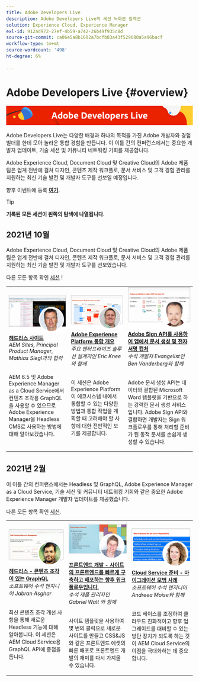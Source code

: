 ```yaml
---
title: Adobe Developers Live
description: Adobe Developers Live의 세션 녹화본 컬렉션
solution: Experience Cloud, Experience Manager
exl-id: 912ad972-27ef-4b59-a742-26b49f935c8d
source-git-commit: ca06e5a8b1602a7bcfb83a43f529680a5a96bacf
workflow-type: tm+mt
source-wordcount: '498'
ht-degree: 6%

---
```


# Adobe Developers Live {#overview}

<img alt="Adobe Developers Live" src="assets/adl.png" />

Adobe Developers Live는 다양한 배경과 하나의 목적을 가진 Adobe 개발자와 경험 빌더를 한데 모아 놀라운 통합 경험을 만듭니다. 이 이틀 간의 컨퍼런스에서는 중요한 개발자 업데이트, 기술 세션 및 커뮤니티 네트워킹 기회를 제공합니다.

Adobe Experience Cloud, Document Cloud 및 Creative Cloud의 Adobe 제품 팀은 업계 전반에 걸쳐 디자인, 콘텐츠 제작 워크플로, 문서 서비스 및 고객 경험 관리를 지원하는 최신 기술 발전 및 개발자 도구를 선보일 예정입니다.

향후 이벤트에 등록 **[여기](https://developerevents.adobe.com/)**.

>[!TIP]
>
>**기록된 모든 세션이 왼쪽의 탐색에 나열됩니다**.

## 2021년 10월

Adobe Experience Cloud, Document Cloud 및 Creative Cloud의 Adobe 제품 팀은 업계 전반에 걸쳐 디자인, 콘텐츠 제작 워크플로, 문서 서비스 및 고객 경험 관리를 지원하는 최신 기술 발전 및 개발자 도구를 선보였습니다.

다른 모든 항목 확인 [세션](2021/october/overview.md) !

<table>
  <tr>
   <td>
      <a href="2021/october/headless.md">
      <img alt="헤드리스 사이트" src="assets/mathias.png"/>
      </a>
      <div>
         <a href="2021/october/headless.md"><strong>헤드리스 사이트</strong></a>         
         <br/><em>AEM Sites, Principal Product Manager, Mathias Siegl과의 협력</em>
      </div>
      <p>
        <br/>
         AEM 6.5 및 Adobe Experience Manager as a Cloud Service에서 컨텐츠 조각용 GraphQL을 사용할 수 있으므로 Adobe Experience Manager을 Headless CMS로 사용하는 방법에 대해 알아보겠습니다.
      </p>
     </td>   
     <td>
      <a href="2021/october/aep-integration.md">
      <img alt="Adobe Experience Platform 통합 개요" src="assets/eric.png"/>
      </a>
      <div>
         <a href="2021/october/aep-integration.md"><strong>Adobe Experience Platform 통합 개요</strong></a>
         <br/><em>주요 엔터프라이즈 솔루션 설계자인 Eric Knee와 함께</em>
      </div>
      <p>
        <br/>
         이 세션은 Adobe Experience Platform이 에코시스템 내에서 통합할 수 있는 다양한 방법과 통합 작업을 계획할 때 고려해야 할 사항에 대한 전반적인 보기를 제공합니다.
      </p>
   </td>
   </td>
     <td>
      <a href="2021/october/pdf-services-api.md">
      <img alt="Adobe Sign API를 사용하여 앱에서 문서 생성 및 전자 서명 캡처" src="assets/ben.png"/>
      </a>
      <div>
         <a href="2021/october/pdf-services-api.md"><strong>Adobe Sign API를 사용하여 앱에서 문서 생성 및 전자 서명 캡처</strong></a>
         <br/><em>수석 개발자 Evangelist인 Ben Vanderberg와 함께</em>
      </div>
      <p>
        <br/>
         Adobe 문서 생성 API는 데이터와 결합된 Microsoft Word 템플릿을 기반으로 하는 강력한 문서 생성 서비스입니다. Adobe Sign API와 결합하면 개발자는 Sign 워크플로우를 통해 처리할 준비가 된 동적 문서를 손쉽게 생성할 수 있습니다.
      </p>
   </td> 
  </tr>
</table>

## 2021년 2월

이 이틀 간의 컨퍼런스에서는 Headless 및 GraphQL, Adobe Experience Manager as a Cloud Service, 기술 세션 및 커뮤니티 네트워킹 기회와 같은 중요한 Adobe Experience Manager 개발자 업데이트를 제공했습니다.

다른 모든 항목 확인 [세션](2021/february/overview.md).

<table>
  <tr>
   <td>
      <a href="2021/february/headless-graphql-content-fragments.md">
      <img alt="헤드리스 - 콘텐츠 조각이 있는 GraphQL" src="assets/jabran.png"/>
      </a>
      <div>
         <a href="2021/february/headless-graphql-content-fragments.md"><strong>헤드리스 - 콘텐츠 조각이 있는 GraphQL</strong></a>         
         <br/><em>소프트웨어 수석 엔지니어 Jabran Asghar</em>
      </div>
      <p>
        <br/>
         최신 콘텐츠 조각 개선 사항을 통해 새로운 Headless 기능에 대해 알아봅니다. 이 세션은 AEM Cloud Service용 GraphQL API에 중점을 둡니다.
      </p>
     </td>   
     <td>
      <a href="2021/february/rapid-frontend-devlopment.md">
      <img alt="프론트엔드 개발 - 사이트의 프론트엔드를 빠르게 구축하고 배포하는 향후 워크플로우입니다." src="assets/gabriel.png"/>
      </a>
      <div>
         <a href="2021/february/rapid-frontend-devlopment.md"><strong>프론트엔드 개발 - 사이트의 프론트엔드를 빠르게 구축하고 배포하는 향후 워크플로우입니다.</strong></a>
         <br/><em>수석 제품 관리자인 Gabriel Walt 와 함께</em>
      </div>
      <p>
        <br/>
         사이트 템플릿을 사용하여 몇 번의 클릭으로 새로운 사이트를 만들고 CSS&amp;JS와 같은 프론트엔드 에셋의 빠른 배포로 프론트엔드 개발의 재미를 다시 가져올 수 있습니다.
      </p>
   </td>
   </td>
     <td>
      <a href="2021/february/get-ready-aem-cloud.md">
      <img alt="Cloud Service 준비 - 마이그레이션 모범 사례" src="assets/andreea.png"/>
      </a>
      <div>
         <a href="2021/february/get-ready-aem-cloud.md"><strong>Cloud Service 준비 - 마이그레이션 모범 사례</strong></a>
         <br/><em>소프트웨어 수석 엔지니어 Andreea Moise와 함께</em>
      </div>
      <p>
        <br/>
         코드 베이스를 조정하여 클라우드 친화적이고 향후 업그레이드를 대비할 수 있는 방탄 장치가 되도록 하는 것이 AEM Cloud Service의 이점을 극대화하는 데 중요합니다.
      </p>
   </td>
  </tr>
</table>
